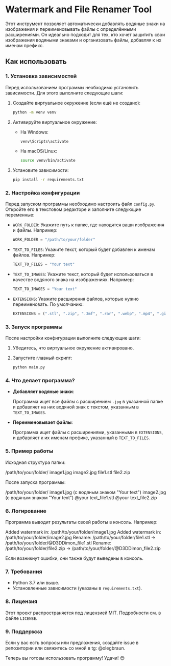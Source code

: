 # Watermark and File Renamer Tool

Этот инструмент позволяет автоматически добавлять водяные знаки на изображения и переименовывать файлы с определёнными расширениями. Он идеально подходит для тех, кто хочет защитить свои изображения водяными знаками и организовать файлы, добавляя к их именам префикс.

## Как использовать

### 1. Установка зависимостей

Перед использованием программы необходимо установить зависимости. Для этого выполните следующие шаги:

1. Создайте виртуальное окружение (если ещё не создано):

    ```bash
    python -m venv venv
    ```

2. Активируйте виртуальное окружение:

    - На Windows:

        ```bash
        venv\Scripts\activate
        ```

    - На macOS/Linux:

        ```bash
        source venv/bin/activate
        ```

3. Установите зависимости:

    ```bash
    pip install -r requirements.txt
    ```

### 2. Настройка конфигурации

Перед запуском программы необходимо настроить файл `config.py`. Откройте его в текстовом редакторе и заполните следующие переменные:

- `WORK_FOLDER`: Укажите путь к папке, где находятся ваши изображения и файлы. Например:

    ```python
    WORK_FOLDER = "/path/to/your/folder"
    ```

- `TEXT_TO_FILES`: Укажите текст, который будет добавлен к именам файлов. Например:

    ```python
    TEXT_TO_FILES = "Your text"
    ```

- `TEXT_TO_IMAGES`: Укажите текст, который будет использоваться в качестве водяного знака на изображениях. Например:

    ```python
    TEXT_TO_IMAGES = "Your text"
    ```

- `EXTENSIONS`: Укажите расширения файлов, которые нужно переименовать. По умолчанию:

    ```python
    EXTENSIONS = (".stl", ".zip", ".3mf", ".rar", ".webp", ".mp4", ".gif")
    ```

### 3. Запуск программы

После настройки конфигурации выполните следующие шаги:

1. Убедитесь, что виртуальное окружение активировано.

2. Запустите главный скрипт:

    ```bash
    python main.py
    ```

### 4. Что делает программа?

- **Добавляет водяные знаки**:

    Программа ищет все файлы с расширением `.jpg` в указанной папке и добавляет на них водяной знак с текстом, указанным в `TEXT_TO_IMAGES`.

- **Переименовывает файлы**:

    Программа ищет файлы с расширениями, указанными в `EXTENSIONS`, и добавляет к их именам префикс, указанный в `TEXT_TO_FILES`.

### 5. Пример работы

Исходная структура папки:

/path/to/your/folder/
image1.jpg
image2.jpg
file1.stl
file2.zip

После запуска программы:

/path/to/your/folder/
image1.jpg (с водяным знаком "Your text")
image2.jpg (с водяным знаком "Your text")
@your text_file1.stl
@your text_file2.zip

### 6. Логирование

Программа выводит результаты своей работы в консоль. Например:

Added watermark in: /path/to/your/folder/image1.jpg
Added watermark in: /path/to/your/folder/image2.jpg
Rename: /path/to/your/folder/file1.stl -> /path/to/your/folder/@D3DDimon_file1.stl
Rename: /path/to/your/folder/file2.zip -> /path/to/your/folder/@D3DDimon_file2.zip

Если возникнут ошибки, они также будут выведены в консоль.

### 7. Требования

- Python 3.7 или выше.
- Установленные зависимости (указаны в `requirements.txt`).

### 8. Лицензия

Этот проект распространяется под лицензией MIT. Подробности см. в файле `LICENSE`.

### 9. Поддержка

Если у вас есть вопросы или предложения, создайте issue в репозитории или свяжитесь со мной в tg: @olegbraun.

Теперь вы готовы использовать программу! Удачи! 😊
